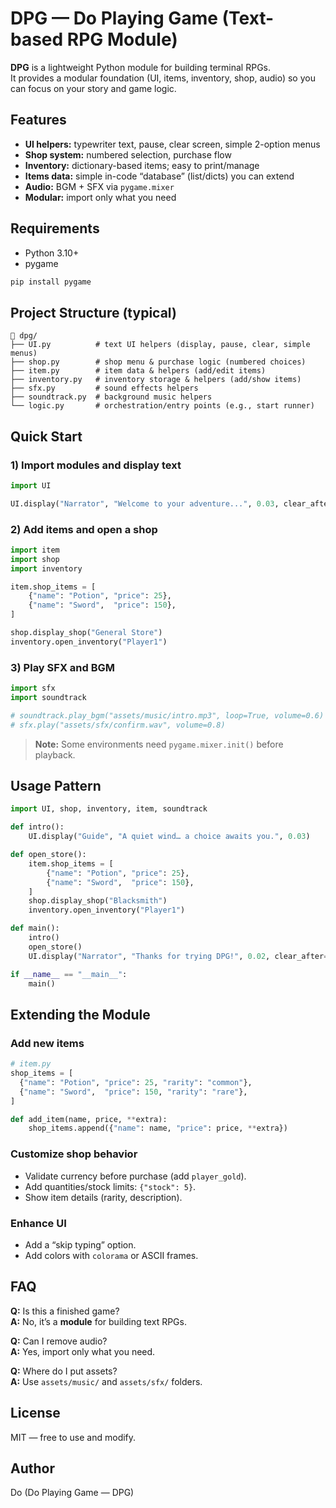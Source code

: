 # DPG — Do Playing Game (Text-based RPG Module)

**DPG** is a lightweight Python module for building terminal RPGs.  
It provides a modular foundation (UI, items, inventory, shop, audio) so you can focus on your story and game logic.

## Features
- **UI helpers:** typewriter text, pause, clear screen, simple 2-option menus
- **Shop system:** numbered selection, purchase flow
- **Inventory:** dictionary-based items; easy to print/manage
- **Items data:** simple in-code “database” (list/dicts) you can extend
- **Audio:** BGM + SFX via `pygame.mixer`
- **Modular:** import only what you need

## Requirements
- Python 3.10+
- pygame
```bash
pip install pygame
```

## Project Structure (typical)
```
📂 dpg/
├── UI.py          # text UI helpers (display, pause, clear, simple menus)
├── shop.py        # shop menu & purchase logic (numbered choices)
├── item.py        # item data & helpers (add/edit items)
├── inventory.py   # inventory storage & helpers (add/show items)
├── sfx.py         # sound effects helpers
├── soundtrack.py  # background music helpers
└── logic.py       # orchestration/entry points (e.g., start runner)
```

## Quick Start

### 1) Import modules and display text
```python
import UI

UI.display("Narrator", "Welcome to your adventure...", 0.03, clear_after=False)
```

### 2) Add items and open a shop
```python
import item
import shop
import inventory

item.shop_items = [
    {"name": "Potion", "price": 25},
    {"name": "Sword",  "price": 150},
]

shop.display_shop("General Store")
inventory.open_inventory("Player1")
```

### 3) Play SFX and BGM
```python
import sfx
import soundtrack

# soundtrack.play_bgm("assets/music/intro.mp3", loop=True, volume=0.6)
# sfx.play("assets/sfx/confirm.wav", volume=0.8)
```

> **Note:** Some environments need `pygame.mixer.init()` before playback.

## Usage Pattern
```python
import UI, shop, inventory, item, soundtrack

def intro():
    UI.display("Guide", "A quiet wind… a choice awaits you.", 0.03)

def open_store():
    item.shop_items = [
        {"name": "Potion", "price": 25},
        {"name": "Sword",  "price": 150},
    ]
    shop.display_shop("Blacksmith")
    inventory.open_inventory("Player1")

def main():
    intro()
    open_store()
    UI.display("Narrator", "Thanks for trying DPG!", 0.02, clear_after=False)

if __name__ == "__main__":
    main()
```

## Extending the Module

### Add new items
```python
# item.py
shop_items = [
  {"name": "Potion", "price": 25, "rarity": "common"},
  {"name": "Sword",  "price": 150, "rarity": "rare"},
]

def add_item(name, price, **extra):
    shop_items.append({"name": name, "price": price, **extra})
```

### Customize shop behavior
- Validate currency before purchase (add `player_gold`).
- Add quantities/stock limits: `{"stock": 5}`.
- Show item details (rarity, description).

### Enhance UI
- Add a “skip typing” option.
- Add colors with `colorama` or ASCII frames.

## FAQ
**Q:** Is this a finished game?  
**A:** No, it’s a **module** for building text RPGs.

**Q:** Can I remove audio?  
**A:** Yes, import only what you need.

**Q:** Where do I put assets?  
**A:** Use `assets/music/` and `assets/sfx/` folders.

## License
MIT — free to use and modify.

## Author
Do (Do Playing Game — DPG)
